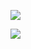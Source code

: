<a href="https://codeclimate.com/github/simplyGo/project-lvl1-s316/maintainability"><img src="https://api.codeclimate.com/v1/badges/1920a1e622d80859523a/maintainability" /></a>

<a href="https://travis-ci.org/simplyGo/project-lvl1-s316"><img src="https://travis-ci.org/simplyGo/project-lvl1-s316.svg?branch=master" /></a>
